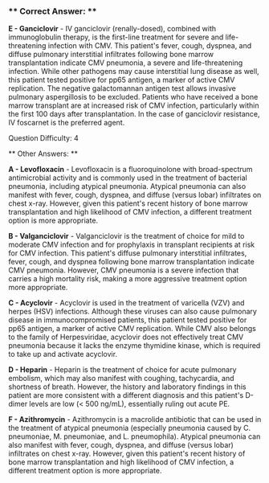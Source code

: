 ### ** Correct Answer: **

**E - Ganciclovir** - IV ganciclovir (renally-dosed), combined with immunoglobulin therapy, is the first-line treatment for severe and life-threatening infection with CMV. This patient's fever, cough, dyspnea, and diffuse pulmonary interstitial infiltrates following bone marrow transplantation indicate CMV pneumonia, a severe and life-threatening infection. While other pathogens may cause interstitial lung disease as well, this patient tested positive for pp65 antigen, a marker of active CMV replication. The negative galactomannan antigen test allows invasive pulmonary aspergillosis to be excluded. Patients who have received a bone marrow transplant are at increased risk of CMV infection, particularly within the first 100 days after transplantation. In the case of ganciclovir resistance, IV foscarnet is the preferred agent.

Question Difficulty: 4

** Other Answers: **

**A - Levofloxacin** - Levofloxacin is a fluoroquinolone with broad-spectrum antimicrobial activity and is commonly used in the treatment of bacterial pneumonia, including atypical pneumonia. Atypical pneumonia can also manifest with fever, cough, dyspnea, and diffuse (versus lobar) infiltrates on chest x-ray. However, given this patient's recent history of bone marrow transplantation and high likelihood of CMV infection, a different treatment option is more appropriate.

**B - Valganciclovir** - Valganciclovir is the treatment of choice for mild to moderate CMV infection and for prophylaxis in transplant recipients at risk for CMV infection. This patient's diffuse pulmonary interstitial infiltrates, fever, cough, and dyspnea following bone marrow transplantation indicate CMV pneumonia. However, CMV pneumonia is a severe infection that carries a high mortality risk, making a more aggressive treatment option more appropriate.

**C - Acyclovir** - Acyclovir is used in the treatment of varicella (VZV) and herpes (HSV) infections. Although these viruses can also cause pulmonary disease in immunocompromised patients, this patient tested positive for pp65 antigen, a marker of active CMV replication. While CMV also belongs to the family of Herpesviridae, acyclovir does not effectively treat CMV pneumonia because it lacks the enzyme thymidine kinase, which is required to take up and activate acyclovir.

**D - Heparin** - Heparin is the treatment of choice for acute pulmonary embolism, which may also manifest with coughing, tachycardia, and shortness of breath. However, the history and laboratory findings in this patient are more consistent with a different diagnosis and this patient's D-dimer levels are low (< 500 ng/mL), essentially ruling out acute PE.

**F - Azithromycin** - Azithromycin is a macrolide antibiotic that can be used in the treatment of atypical pneumonia (especially pneumonia caused by C. pneumoniae, M. pneumoniae, and L. pneumophila). Atypical pneumonia can also manifest with fever, cough, dyspnea, and diffuse (versus lobar) infiltrates on chest x-ray. However, given this patient's recent history of bone marrow transplantation and high likelihood of CMV infection, a different treatment option is more appropriate.

